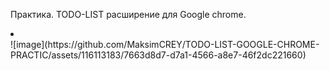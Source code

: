 Практика.
TODO-LIST расширение для Google chrome.
<li></li>
![image](https://github.com/MaksimCREY/TODO-LIST-GOOGLE-CHROME-PRACTIC/assets/116113183/7663d8d7-d7a1-4566-a8e7-46f2dc221660)
